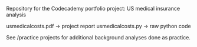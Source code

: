 Repository for the Codecademy portfolio project: US medical insurance analysis

  usmedicalcosts.pdf -> project report
  usmedicalcosts.py -> raw python code
  
See /practice projects for additional background analyses done as practice. 
